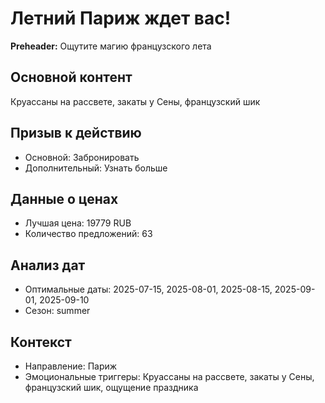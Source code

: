 # Летний Париж ждет вас!

**Preheader:** Ощутите магию французского лета

## Основной контент

Круассаны на рассвете, закаты у Сены, французский шик

## Призыв к действию

- Основной: Забронировать
- Дополнительный: Узнать больше

## Данные о ценах

- Лучшая цена: 19779 RUB
- Количество предложений: 63

## Анализ дат

- Оптимальные даты: 2025-07-15, 2025-08-01, 2025-08-15, 2025-09-01, 2025-09-10
- Сезон: summer

## Контекст

- Направление: Париж
- Эмоциональные триггеры: Круассаны на рассвете, закаты у Сены, французский шик, ощущение праздника
